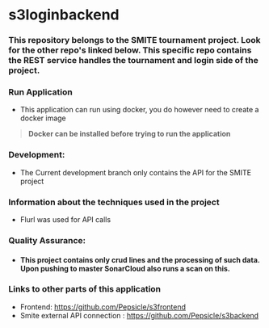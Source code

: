 # s3loginbackend

### This repository belongs to the SMITE tournament project. Look for the other repo's linked below. This specific repo contains the REST service handles the tournament and login side of the project.

### Run Application

- This application can run using docker, you do however need to create a docker image
> **Docker can be installed before trying to run the application**

### Development:

- The Current development branch only contains the API for the SMITE project

### Information about the techniques used in the project
- Flurl was used for API calls

### Quality Assurance:

- #### This project contains only crud lines and the processing of such data. Upon pushing to master SonarCloud also runs a scan on this.

### Links to other parts of this application
- Frontend: https://github.com/Pepsicle/s3frontend
- Smite external API connection : https://github.com/Pepsicle/s3backend

